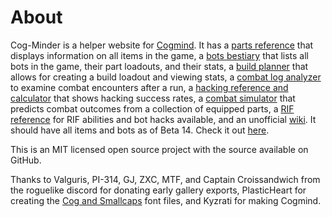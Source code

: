 # About

Cog-Minder is a helper website for [Cogmind](https://www.gridsagegames.com/cogmind/). It has a [parts reference](https://noemica.github.io/cog-minder/parts.html) that displays information on all items in the game, a [bots bestiary](https://noemica.github.io/cog-minder/bots.html) that lists all bots in the game, their part loadouts, and their stats, a [build planner](https://noemica.github.io/cog-minder/bots.html) that allows for creating a build loadout and viewing stats, a [combat log analyzer](https://noemica.github.io/cog-minder/combat.html) to examine combat encounters after a run, a [hacking reference and calculator](https://noemica.github.io/cog-minder/hacks.html) that shows hacking success rates, a [combat simulator](https://noemica.github.io/cog-minder/simulator.html) that predicts combat outcomes from a collection of equipped parts, a [RIF reference](https://noemica.github.io/cog-minder/rif.html) for RIF abilities and bot hacks available, and an unofficial [wiki](https://noemica.github.io/cog-minder/wiki.html). It should have all items and bots as of Beta 14. Check it out [here](https://noemica.github.io/cog-minder/).

This is an MIT licensed open source project with the source available on GitHub.

Thanks to Valguris, PI-314, GJ, ZXC, MTF, and Captain Croissandwich from the roguelike discord for donating early gallery exports, PlasticHeart for creating the [Cog and Smallcaps](https://github.com/plhx/cogfont) font files, and Kyzrati for making Cogmind.
